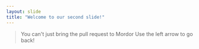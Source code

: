 ```yaml
---
layout: slide
title: "Welcome to our second slide!"
---
```

> You can't just bring the pull request to Mordor
Use the left arrow to go back!

